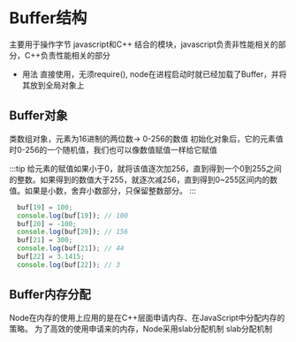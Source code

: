 # Buffer结构
主要用于操作字节
javascript和C++ 结合的模块，javascript负责非性能相关的部分，C++负责性能相关的部分
[](./structure.jpeg)
- 用法
  直接使用，无须require(), node在进程启动时就已经加载了Buffer，并将其放到全局对象上
## Buffer对象
  类数组对象，元素为16进制的两位数-> 0-256的数值
  初始化对象后，它的元素值时0-256的一个随机值，我们也可以像数值赋值一样给它赋值

  :::tip
  给元素的赋值如果小于0，就将该值逐次加256，直到得到一个0到255之间的整数。如果得到的数值大于255，就逐次减256，直到得到0~255区间内的数值。如果是小数，舍弃小数部分，只保留整数部分。
  :::
  ```javascript
    buf[19] = 100;
    console.log(buf[19]); // 100
    buf[20] = -100;
    console.log(buf[20]); // 156
    buf[21] = 300;
    console.log(buf[21]); // 44
    buf[22] = 3.1415;
    console.log(buf[22]); // 3
  ```

## Buffer内存分配
Node在内存的使用上应用的是在C++层面申请内存、在JavaScript中分配内存的策略。
为了高效的使用申请来的内存，Node采用slab分配机制
slab分配机制
